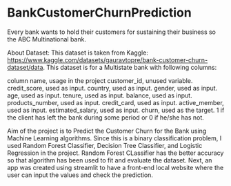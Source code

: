 # BankCustomerChurnPrediction

Every bank wants to hold their customers for sustaining their business so the ABC Multinational bank. 

About Dataset:
This dataset is taken from Kaggle: https://www.kaggle.com/datasets/gauravtopre/bank-customer-churn-dataset/data.
This dataset is for a Multistate bank with following columns:

column name, usage in the project
customer_id, unused variable.
credit_score, used as input.
country, used as input.
gender, used as input.
age, used as input.
tenure, used as input.
balance, used as input.
products_number, used as input.
credit_card, used as input.
active_member, used as input.
estimated_salary, used as input.
churn, used as the target. 1 if the client has left the bank during some period or 0 if he/she has not.

Aim of the project is to Predict the Customer Churn for the Bank using Machine Learning algorithms. Since this is a binary classification problem, I used Random Forest Classifier, Decision Tree Classifier, and Logistic Regression in the project. Random Forest CLassifier has the better accuracy so that algorithm has been used to fit and evaluate the dataset. Next, an app was created using streamlit to have a front-end local website where the user can input the values and check the prediction.
